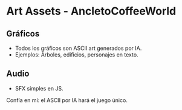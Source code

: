 # Art Assets - AncletoCoffeeWorld

## Gráficos

- Todos los gráficos son ASCII art generados por IA.
- Ejemplos: Árboles, edificios, personajes en texto.

## Audio

- SFX simples en JS.

Confía en mí: el ASCII por IA hará el juego único.
